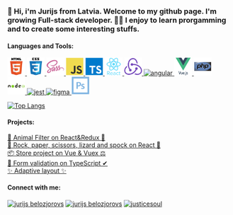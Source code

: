 ### 🙏 Hi, i'm Jurijs from Latvia. Welcome to my github page. I'm growing Full-stack developer. 🧙‍♂️ I enjoy to learn prorgamming and to create some interesting stuffs.

<h4 align="left">Languages and Tools:</h4>
<p align="left"> <a href="https://www.w3.org/html/" target="_blank" rel="noreferrer"> <img src="https://raw.githubusercontent.com/devicons/devicon/master/icons/html5/html5-original-wordmark.svg" alt="html5" width="40" height="40"/> </a> <a href="https://www.w3schools.com/css/" target="_blank" rel="noreferrer"> <img src="https://raw.githubusercontent.com/devicons/devicon/master/icons/css3/css3-original-wordmark.svg" alt="css3" width="40" height="40"/> </a>  <a href="https://sass-lang.com" target="_blank" rel="noreferrer"> <img src="https://raw.githubusercontent.com/devicons/devicon/master/icons/sass/sass-original.svg" alt="sass" width="40" height="40"/> </a>   <a href="https://developer.mozilla.org/en-US/docs/Web/JavaScript" target="_blank" rel="noreferrer"> <img  src="https://raw.githubusercontent.com/devicons/devicon/master/icons/javascript/javascript-original.svg" alt="javascript" width="40" height="40"/> </a> <a href="https://www.typescriptlang.org/" target="_blank" rel="noreferrer"> <img src="https://raw.githubusercontent.com/devicons/devicon/master/icons/typescript/typescript-original.svg" alt="typescript" width="40" height="40"/> </a>  <a href="https://reactjs.org/" target="_blank" rel="noreferrer"> <img src="https://raw.githubusercontent.com/devicons/devicon/master/icons/react/react-original-wordmark.svg" alt="react" width="40" height="40"/> </a> <a href="https://redux.js.org" target="_blank" rel="noreferrer"> <img src="https://raw.githubusercontent.com/devicons/devicon/master/icons/redux/redux-original.svg" alt="redux" width="40" height="40"/> </a>  <a href="https://angular.io" target="_blank" rel="noreferrer"> <img src="https://angular.io/assets/images/logos/angular/angular.svg" alt="angular" width="40" height="40"/> </a> <a href="https://vuejs.org/" target="_blank" rel="noreferrer"> <img src="https://raw.githubusercontent.com/devicons/devicon/master/icons/vuejs/vuejs-original-wordmark.svg" alt="vuejs" width="40" height="40"/> </a> <a href="https://www.php.net" target="_blank" rel="noreferrer"> <img src="https://raw.githubusercontent.com/devicons/devicon/master/icons/php/php-original.svg" alt="php" width="40" height="40"/> </a>  <a href="https://nodejs.org" target="_blank" rel="noreferrer"> <img src="https://raw.githubusercontent.com/devicons/devicon/master/icons/nodejs/nodejs-original-wordmark.svg" alt="nodejs" width="40" height="40"/> </a> <a href="https://jestjs.io" target="_blank" rel="noreferrer"> <img src="https://www.vectorlogo.zone/logos/jestjsio/jestjsio-icon.svg" alt="jest" width="40" height="40"/> </a> <a href="https://www.figma.com/" target="_blank" rel="noreferrer"> <img src="https://www.vectorlogo.zone/logos/figma/figma-icon.svg" alt="figma" width="40" height="40"/> </a> <a href="https://www.photoshop.com/en" target="_blank" rel="noreferrer"> <img src="https://raw.githubusercontent.com/devicons/devicon/master/icons/photoshop/photoshop-line.svg" alt="photoshop" width="40" height="40"/> </a>  </p>

[![Top Langs](https://github-readme-stats.vercel.app/api/top-langs/?username=Justicesoul&langs_count=8&layout=compact)](https://github.com/anuraghazra/github-readme-stats)

<h4 align="left">Projects:</h4>
<a href="https://github.com/Justicesoul/AnimalFilter-ReactTS-Redux" target="blank">🦄 Animal Filter on React&Redux 🦕</a><br />
<a href="https://github.com/Justicesoul/RPSLS-Game-ReactTS">🎲 Rock, paper, scissors, lizard and spock on React 💎</a><br />
<a href="https://github.com/Justicesoul/Store-project-on-Vuex">📦 Store project on Vue & Vuex ⚖</a><br />
<a href="https://github.com/Justicesoul/Form-Validation-on-TS">📝 Form validation on TypeScript ✔</a><br />
<a href="https://github.com/Justicesoul/Form-Validation-on-TS">✨ Adaptive layout ✨</a>


<h4 align="left">Connect with me:</h4>
<p align="left">

<a href="https://www.linkedin.com/in/jurijs-belozjorovs/" target="blank"><img align="center" src="https://raw.githubusercontent.com/rahuldkjain/github-profile-readme-generator/master/src/images/icons/Social/linked-in-alt.svg" alt="jurijs belozjorovs" height="30" width="40" /></a>
  <a href="mailto:juriybtv@gmail.com" target="blank"><img align="center" src="https://upload.wikimedia.org/wikipedia/commons/thumb/7/7e/Gmail_icon_%282020%29.svg/2560px-Gmail_icon_%282020%29.svg.png" alt="jurijs belozjorovs" height="30" width="40" /></a> <a href="https://codepen.io/Belozjorovs" target="blank"><img align="center" src="https://raw.githubusercontent.com/rahuldkjain/github-profile-readme-generator/master/src/images/icons/Social/codepen.svg" alt="justicesoul" height="30" width="40" /></a>
</p>
